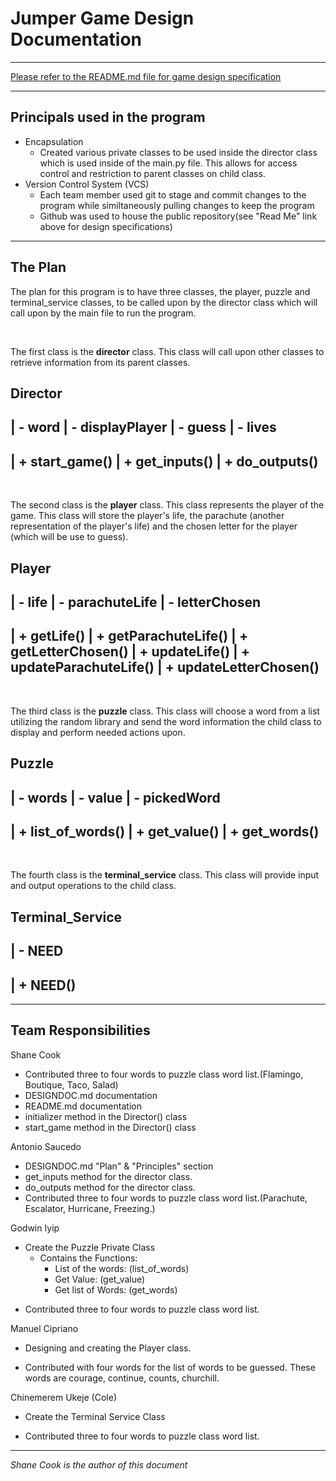 # Jumper Game Design Documentation
---
[Please refer to the README.md file for game design specification](README.md)

---
## Principals used in the program
* Encapsulation
  * Created various private classes to be used inside the director class which is used inside of the main.py file. This allows for access control and restriction to parent classes on child class.
* Version Control System (VCS)
  * Each team member used git to stage and commit changes to the program while similtaneously pulling changes to keep the program
  * Github was used to house the public repository(see "Read Me" link above for design specifications)
---
## The Plan
The plan for this program is to have three classes, the player, puzzle and terminal_service classes, to be called upon by the director class which will call upon by the main file to run the program. 

<p>&nbsp;</p>
The first class is the <strong>director</strong> class. This class will call upon other classes to retrieve information from its parent classes. 

Director
---------------------------

| - word
| - displayPlayer
| - guess
| - lives
----------------------------
| + start_game()
| + get_inputs()
| + do_outputs()
----------------------------

<p>&nbsp;</p>
The second class is the <strong>player</strong> class. This class represents the player of the game. This class will store the player's life, the parachute (another representation of the player's life) and the chosen letter for the player (which will be use to guess).

Player
---------------------------
| - life
| - parachuteLife
| - letterChosen
----------------------------
| + getLife()
| + getParachuteLife()
| + getLetterChosen()
| + updateLife()
| + updateParachuteLife()
| + updateLetterChosen()
----------------------------

<p>&nbsp;</p>
The third class is the <strong>puzzle</strong> class. This class will choose a word from a list utilizing the random library and send the word information the child class to display and perform needed actions upon.

Puzzle
---------------------------

| - words
| - value
| - pickedWord
----------------------------
| + list_of_words()
| + get_value()
| + get_words()
----------------------------

<p>&nbsp;</p>
The fourth class is the <strong>terminal_service</strong> class. This class will provide input and output operations to the child class.

Terminal_Service
---------------------------

| - NEED
----------------------------
| + NEED()
----------------------------

---

## Team Responsibilities

Shane Cook
* Contributed three to four words to puzzle class word list.(Flamingo, Boutique, Taco, Salad)
* DESIGNDOC.md documentation
* README.md documentation
* initializer method in the Director() class
* start_game method in the Director() class

Antonio Saucedo
* DESIGNDOC.md "Plan" & "Principles" section
* get_inputs method for the director class.
* do_outputs method for the director class.
* Contributed three to four words to puzzle class word list.(Parachute, Escalator, Hurricane, Freezing.)

Godwin Iyip
- Create the Puzzle Private Class
  - Contains the Functions:
    - List of the words: (list_of_words)
    - Get Value: (get_value)
    - Get list of Words: (get_words)

* Contributed three to four words to puzzle class word list.

Manuel Cipriano
- Designing and creating the Player class.
* Contributed with four words for the list of words to be guessed. These words are courage, continue, counts, churchill.

Chinemerem Ukeje (Cole)
- Create the Terminal Service Class
* Contributed three to four words to puzzle class word list.
---
*Shane Cook is the author of this document*